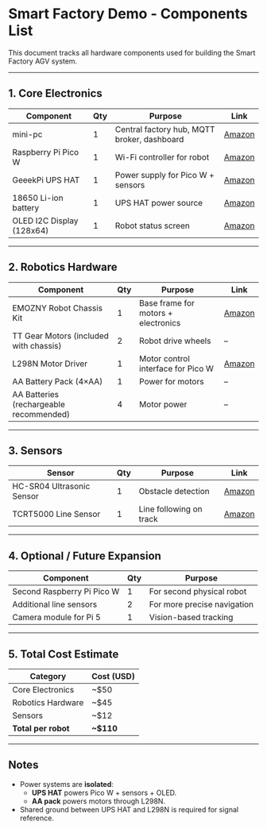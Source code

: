 # Smart Factory Demo - Components List

This document tracks all hardware components used for building the Smart Factory AGV system.

---

## 1. Core Electronics
| Component | Qty | Purpose | Link |
|------------|-----|---------|------|
| mini-pc | 1 | Central factory hub, MQTT broker, dashboard | [Amazon](#) |
| Raspberry Pi Pico W | 1 | Wi-Fi controller for robot | [Amazon](#) |
| GeeekPi UPS HAT | 1 | Power supply for Pico W + sensors | [Amazon](#) |
| 18650 Li-ion battery | 1 | UPS HAT power source | [Amazon](#) |
| OLED I2C Display (128x64) | 1 | Robot status screen | [Amazon](#) |

---

## 2. Robotics Hardware
| Component | Qty | Purpose | Link |
|------------|-----|---------|------|
| EMOZNY Robot Chassis Kit | 1 | Base frame for motors + electronics | [Amazon](#) |
| TT Gear Motors (included with chassis) | 2 | Robot drive wheels | – |
| L298N Motor Driver | 1 | Motor control interface for Pico W | [Amazon](#) |
| AA Battery Pack (4×AA) | 1 | Power for motors | – |
| AA Batteries (rechargeable recommended) | 4 | Motor power | – |

---

## 3. Sensors
| Sensor | Qty | Purpose | Link |
|--------|-----|---------|------|
| HC-SR04 Ultrasonic Sensor | 1 | Obstacle detection | [Amazon](#) |
| TCRT5000 Line Sensor | 1 | Line following on track | [Amazon](#) |

---

## 4. Optional / Future Expansion
| Component | Qty | Purpose |
|------------|-----|---------|
| Second Raspberry Pi Pico W | 1 | For second physical robot |
| Additional line sensors | 2 | For more precise navigation |
| Camera module for Pi 5 | 1 | Vision-based tracking |

---

## 5. Total Cost Estimate
| Category | Cost (USD) |
|-----------|------------|
| Core Electronics | ~$50 |
| Robotics Hardware | ~$45 |
| Sensors | ~$12 |
| **Total per robot** | **~$110** |

---

## Notes
- Power systems are **isolated**:
  - **UPS HAT** powers Pico W + sensors + OLED.
  - **AA pack** powers motors through L298N.
- Shared ground between UPS HAT and L298N is required for signal reference.

